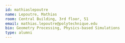 ```yaml
---
id: mathiaslepoutre
name: Lepoutre, Mathias
room: Central Building, 3rd floor, 51
email: mathias.lepoutre@polytechnique.edu
bio: Geometry Processing, Physics-based Simulations
type: alumni
---
```

